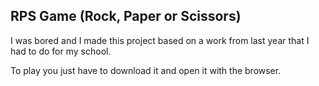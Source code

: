 ## RPS Game (Rock, Paper or Scissors)

I was bored and I made this project based on a work from last year that I had to do for my school.

To play you just have to download it and open it with the browser.
